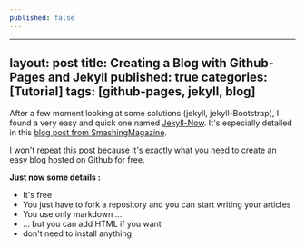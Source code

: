 ```yaml
---
published: false
---
```



---
layout: post
title: Creating a Blog with Github-Pages and Jekyll
published: true
categories: [Tutorial]
tags: [github-pages, jekyll, blog]
---

After a few moment looking at some solutions (jekyll, jekyll-Bootstrap), I found a very easy and quick one named [Jekyll-Now](http://www.jekyllnow.com/). It's especially detailed in this [blog post from SmashingMagazine](https://github.com/adam-p/markdown-here/wiki/Markdown-Cheatsheet).

I won't repeat this post because it's exactly what you need to create an easy blog hosted on Github for free.

**Just now some details :**
- It's free
- You just have to fork a repository and you can start writing your articles
- You use only markdown ...
- ... but you can add HTML if you want
- don't need to install anything
